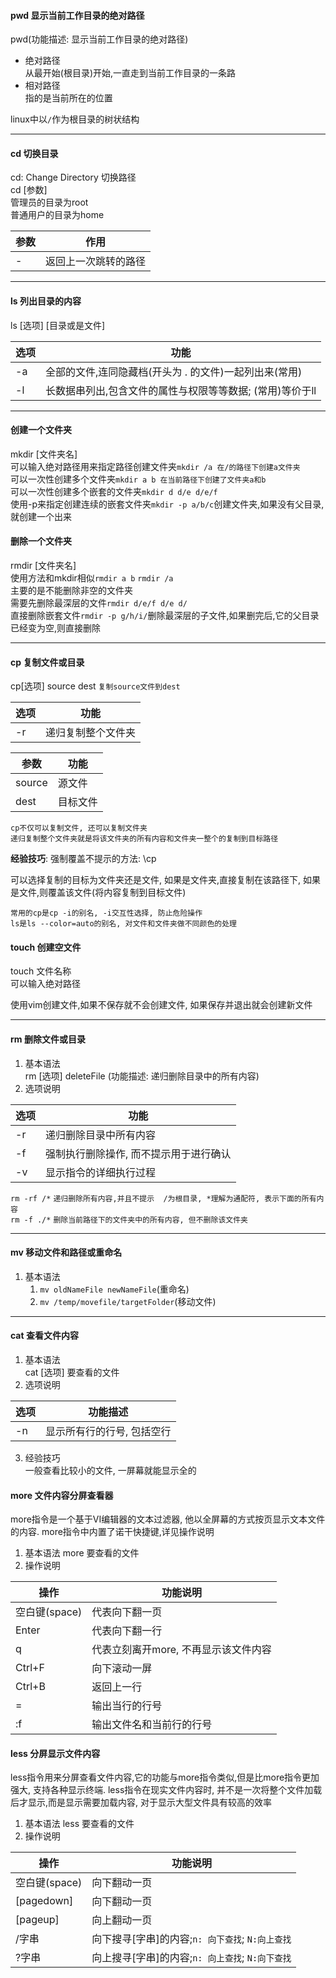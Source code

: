 #### pwd 显示当前工作目录的绝对路径
pwd(功能描述: 显示当前工作目录的绝对路径)

- 绝对路径\
  从最开始(根目录)开始,一直走到当前工作目录的一条路
- 相对路径\
  指的是当前所在的位置

linux中以`/`作为根目录的树状结构

---
#### cd 切换目录
cd: Change Directory 切换路径\
cd [参数]\
管理员的目录为root\
普通用户的目录为home

|参数|作用|
|---|---|
| -|返回上一次跳转的路径|

---
#### ls 列出目录的内容
ls [选项] [目录或是文件]

|选项|功能|
|---|---|
|-a|全部的文件,连同隐藏档(开头为 . 的文件)一起列出来(常用)
|-l|长数据串列出,包含文件的属性与权限等等数据; (常用)等价于ll|

---
#### 创建一个文件夹
mkdir [文件夹名]\
可以输入绝对路径用来指定路径创建文件夹`mkdir /a 在/的路径下创建a文件夹`\
可以一次性创建多个文件夹`mkdir a b 在当前路径下创建了文件夹a和b`\
可以一次性创建多个嵌套的文件夹`mkdir d d/e d/e/f`\
使用-p来指定创建连续的嵌套文件夹`mkdir -p a/b/c`创建文件夹,如果没有父目录,就创建一个出来

#### 删除一个文件夹
rmdir [文件夹名]\
使用方法和mkdir相似`rmdir a b` `rmdir /a`\
主要的是不能删除非空的文件夹\
需要先删除最深层的文件`rmdir d/e/f d/e d/`\
直接删除嵌套文件`rmdir -p g/h/i/`删除最深层的子文件,如果删完后,它的父目录已经变为空,则直接删除

---
#### cp 复制文件或目录
cp[选项] source dest `复制source文件到dest`

|选项|功能|
|---|---|
|-r|递归复制整个文件夹|

|参数|功能|
|---|---|
|source|源文件|
|dest|目标文件|

    cp不仅可以复制文件, 还可以复制文件夹
    递归复制整个文件夹就是将该文件夹的所有内容和文件夹一整个的复制到目标路径

**经验技巧**: 强制覆盖不提示的方法: \cp

可以选择复制的目标为文件夹还是文件, 如果是文件夹,直接复制在该路径下, 如果是文件,则覆盖该文件(将内容复制到目标文件)

    常用的cp是cp -i的别名, -i交互性选择, 防止危险操作
    ls是ls --color=auto的别名, 对文件和文件夹做不同颜色的处理

#### touch 创建空文件
touch 文件名称\
可以输入绝对路径


使用vim创建文件,如果不保存就不会创建文件, 如果保存并退出就会创建新文件

---
#### rm 删除文件或目录
1. 基本语法\
   rm [选项] deleteFile (功能描述: 递归删除目录中的所有内容)
2. 选项说明

|选项|功能|
|---|---|
|-r|递归删除目录中所有内容|
|-f|强制执行删除操作, 而不提示用于进行确认|
|-v|显示指令的详细执行过程|

`rm -rf /*` `递归删除所有内容,并且不提示  /为根目录, *理解为通配符, 表示下面的所有内容`\
`rm -f ./*` `删除当前路径下的文件夹中的所有内容, 但不删除该文件夹`

---
#### mv 移动文件和路径或重命名
1. 基本语法
   1. `mv oldNameFile newNameFile`(重命名)
   2. `mv /temp/movefile/targetFolder`(移动文件)

---
#### cat 查看文件内容
1. 基本语法\
   cat [选项] 要查看的文件
2. 选项说明

|选项|功能描述|
|---|---|
|-n|显示所有行的行号, 包括空行|

3. 经验技巧\
   一般查看比较小的文件, 一屏幕就能显示全的

#### more 文件内容分屏查看器
more指令是一个基于VI编辑器的文本过滤器, 他以全屏幕的方式按页显示文本文件的内容. more指令中内置了诺干快捷键,详见操作说明
1. 基本语法
   more 要查看的文件
2. 操作说明

|操作|功能说明|
|---|---|
|空白键(space)|代表向下翻一页|
|Enter|代表向下翻一行|
|q|代表立刻离开more, 不再显示该文件内容|
|Ctrl+F|向下滚动一屏|
|Ctrl+B|返回上一行|
|=|输出当行的行号|
|:f|输出文件名和当前行的行号|

#### less 分屏显示文件内容
  less指令用来分屏查看文件内容,它的功能与more指令类似,但是比more指令更加强大, 支持各种显示终端. less指令在现实文件内容时, 并不是一次将整个文件加载后才显示,而是显示需要加载内容, 对于显示大型文件具有较高的效率
1. 基本语法
   less 要查看的文件
2. 操作说明

|操作|功能说明|
|---|---|
|空白键(space)|向下翻动一页|
|[pagedown]|向下翻动一页|
|[pageup]|向上翻动一页|
|/字串|向下搜寻[字串]的内容;`n: 向下查找`; `N:向上查找`|
|?字串|向上搜寻[字串]的内容;`n: 向上查找`; `N:向下查找`|